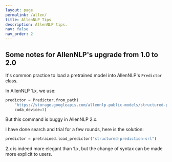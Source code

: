 ```yaml
---
layout: page
permalink: /allen/
title: AllenNLP Tips
description: AllenNLP tips. 
nav: false
nav_order: 2
---
```



## Some notes for AllenNLP's upgrade from 1.0 to 2.0



It's common practice to load a pretrained model into AllenNLP's `Predictor` class. 



In AllenNLP 1.x, we use:

```python
predictor = Predictor.from_path(
    "https://storage.googleapis.com/allennlp-public-models/structured-prediction-srl-bert.2020.12.15.tar.gz",
    cuda_device=3)
```



But this command is buggy in AllenNLP 2.x.

I have done search and trial for a few rounds, here is the solution:

```python
predictor = pretrained.load_predictor("structured-prediction-srl")
```



2.x is indeed more elegant than 1.x, but the change of syntax can be made more explicit to users. 



